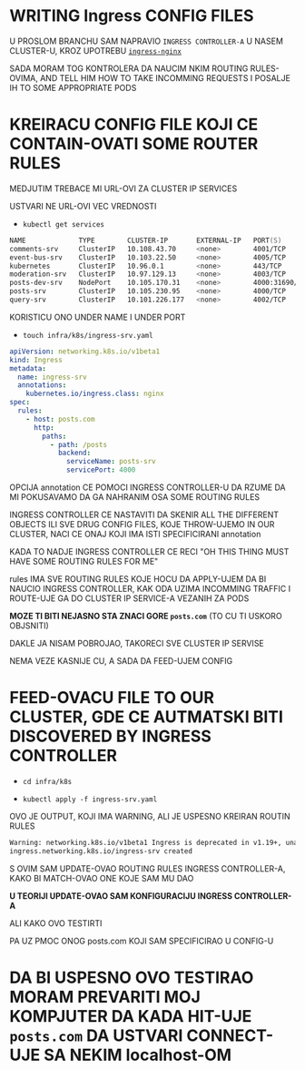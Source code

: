 # WRITING Ingress CONFIG FILES

U PROSLOM BRANCHU SAM NAPRAVIO `INGRESS CONTROLLER-A` U NASEM CLUSTER-U, KROZ UPOTREBU [`ingress-nginx`](https://kubernetes.github.io/ingress-nginx/deploy/#minikube)

SADA MORAM TOG KONTROLERA DA NAUCIM NKIM ROUTING RULES-OVIMA, AND TELL HIM HOW TO TAKE INCOMMING REQUESTS I POSALJE IH TO SOME APPROPRIATE PODS

# KREIRACU CONFIG FILE KOJI CE CONTAIN-OVATI SOME ROUTER RULES

MEDJUTIM TREBACE MI URL-OVI ZA CLUSTER IP SERVICES

USTVARI NE URL-OVI VEC VREDNOSTI

- `kubectl get services`

```zsh
NAME             TYPE        CLUSTER-IP       EXTERNAL-IP   PORT(S)          AGE
comments-srv     ClusterIP   10.108.43.70     <none>        4001/TCP         23h
event-bus-srv    ClusterIP   10.103.22.50     <none>        4005/TCP         28h
kubernetes       ClusterIP   10.96.0.1        <none>        443/TCP          3d9h
moderation-srv   ClusterIP   10.97.129.13     <none>        4003/TCP         23h
posts-dev-srv    NodePort    10.105.170.31    <none>        4000:31690/TCP   27h
posts-srv        ClusterIP   10.105.230.95    <none>        4000/TCP         31h
query-srv        ClusterIP   10.101.226.177   <none>        4002/TCP         23h
```

KORISTICU ONO UNDER NAME I UNDER PORT

- `touch infra/k8s/ingress-srv.yaml`

```yaml
apiVersion: networking.k8s.io/v1beta1
kind: Ingress
metadata:
  name: ingress-srv
  annotations:
    kubernetes.io/ingress.class: nginx
spec:
  rules:
    - host: posts.com
      http:
        paths:
          - path: /posts
            backend:
              serviceName: posts-srv
              servicePort: 4000

```

OPCIJA annotation CE POMOCI INGRESS CONTROLLER-U DA RZUME DA MI POKUSAVAMO DA GA NAHRANIM OSA SOME ROUTING RULES

INGRESS CONTROLLER CE NASTAVITI DA SKENIR ALL THE DIFFERENT OBJECTS ILI SVE DRUG CONFIG FILES, KOJE THROW-UJEMO IN OUR CLUSTER, NACI CE ONAJ KOJI IMA ISTI SPECIFICIRANI annotation

KADA TO NADJE INGRESS CONTROLLER CE RECI "OH THIS THING MUST HAVE SOME ROUTING RULES FOR ME"

rules IMA SVE ROUTING RULES KOJE HOCU DA APPLY-UJEM DA BI NAUCIO INGRESS CONTROLLER, KAK ODA UZIMA INCOMMING TRAFFIC I ROUTE-UJE GA DO CLUSTER IP SERVICE-A VEZANIH ZA PODS

**MOZE TI BITI NEJASNO STA ZNACI GORE `posts.com`** (TO CU TI USKORO OBJSNITI)

DAKLE JA NISAM POBROJAO, TAKORECI SVE CLUSTER IP SERVISE

NEMA VEZE KASNIJE CU, A SADA DA FEED-UJEM CONFIG

# FEED-OVACU FILE TO OUR CLUSTER, GDE CE AUTMATSKI BITI DISCOVERED BY INGRESS CONTROLLER

- `cd infra/k8s`

- `kubectl apply -f ingress-srv.yaml`

OVO JE OUTPUT, KOJI IMA WARNING, ALI JE USPESNO KREIRAN ROUTIN RULES

```zsh
Warning: networking.k8s.io/v1beta1 Ingress is deprecated in v1.19+, unavailable in v1.22+; use networking.k8s.io/v1 Ingress
ingress.networking.k8s.io/ingress-srv created

```

S OVIM SAM UPDATE-OVAO ROUTING RULES INGRESS CONTROLLER-A, KAKO BI MATCH-OVAO ONE KOJE SAM MU DAO

**U TEORIJI UPDATE-OVAO SAM KONFIGURACIJU INGRESS CONTROLLER-A**

ALI KAKO OVO TESTIRTI

PA UZ PMOC ONOG posts.com KOJI SAM SPECIFICIRAO U CONFIG-U

# DA BI USPESNO OVO TESTIRAO MORAM PREVARITI MOJ KOMPJUTER DA KADA HIT-UJE `posts.com` DA USTVARI CONNECT-UJE SA NEKIM localhost-OM
